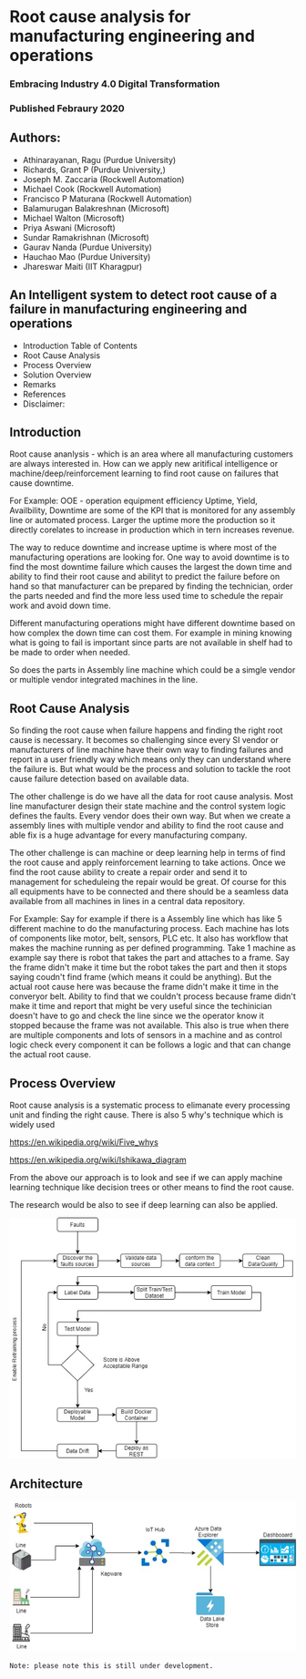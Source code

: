 # Root cause analysis for manufacturing engineering and operations

### Embracing Industry 4.0 Digital Transformation  
### Published Febraury 2020 

## Authors:
- Athinarayanan, Ragu (Purdue University)
- Richards, Grant P (Purdue University,)
- Joseph M. Zaccaria (Rockwell Automation)
- Michael Cook (Rockwell Automation)
- Francisco P Maturana (Rockwell Automation)
- Balamurugan Balakreshnan (Microsoft)
- Michael Walton (Microsoft)
- Priya Aswani (Microsoft)
- Sundar Ramakrishnan (Microsoft)
- Gaurav Nanda (Purdue University)
- Hauchao Mao (Purdue University)
- Jhareswar Maiti (IIT Kharagpur)

## An Intelligent system to detect root cause of a failure in manufacturing engineering and operations

- Introduction Table of Contents
- Root Cause Analysis
- Process Overview
- Solution Overview
- Remarks
- References
- Disclaimer:

## Introduction

Root cause ananlysis - which is an area where all manufacturing customers are always interested in. How can we apply new aritifical intelligence or machine/deep/reinforcement learning to find root cause on failures that cause downtime. 

For Example: OOE - operation equipment efficiency Uptime, Yield, Availbility, Downtime are some of the KPI that is monitored for any assembly line or automated process. Larger the uptime more the production so it directly corelates to increase in production which in tern increases revenue.

The way to reduce downtime and increase uptime is where most of the manufacturing operations are looking for. One way to avoid downtime is to find the most downtime failure which causes the largest the down time and ability to find their root cause and abilityt to predict the failure before on hand so that manufacturer can be prepared by finding the technician, order the parts needed and find the more less used time to schedule the repair work and avoid down time.

Different manufacturing operations might have different downtime based on how complex the down time can cost them. For example in mining knowing what is going to fail is important since parts are not available in shelf had to be made to order when needed. 

So does the parts in Assembly line machine which could be a simgle vendor or multiple vendor integrated machines in the line. 

## Root Cause Analysis

So finding the root cause when failure happens and finding the right root cause is necessary. It becomes so challenging since every SI vendor or manufacturers of line machine have their own way to finding failures and report in a user friendly way which means only they can understand where the failure is. But what would be the process and solution to tackle the root cause failure detection based on available data.

The other challenge is do we have all the data for root cause analysis. Most line manufacturer design their state machine and the control system logic defines the faults. Every vendor does their own way. But when we create a assembly lines with multiple vendor and ability to find the root cause and able fix is a huge advantage for every manufacturing company.

The other challenge is can machine or deep learning help in terms of find the root cause and apply reinforcement learning to take actions. Once we find the root cause ability to create a repair order and send it to management for scheduleing the repair would be great. Of course for this all equipments have to be connected and there should be a seamless data available from all machines in lines in a central data repository.

For Example:
Say for example if there is a Assembly line which has like 5 different machine to do the manufacturing process. Each machine has lots of components like motor, belt, sensors, PLC etc. It also has workflow that makes the machine running as per defined programming. Take 1 machine as example say there is robot that takes the part and attaches to a frame. Say the frame didn't make it time but the robot takes the part and then it stops saying coudn't find frame (which means it could be anything). But the actual root cause here was because the frame didn't make it time in the converyor belt. Ability to find that we couldn't process because frame didn't make it time and report that might be very useful since the techinician doesn't have to go and check the line since we the operator know it stopped because the frame was not available. This also is true when there are multiple components and lots of sensors in a machine and as control logic check every component it can be follows a logic and that can change the actual root cause.

## Process Overview

Root cause analysis is a systematic process to elimanate every processing unit and finding the right cause. 
There is also 5 why's technique which is widely used

https://en.wikipedia.org/wiki/Five_whys

https://en.wikipedia.org/wiki/Ishikawa_diagram

From the above our approach is to look and see if we can apply machine learning technique like decision trees or other means to find the root cause.

The research would be also to see if deep learning can also be applied.

![alt text](https://github.com/balakreshnan/AIInManufacturing/blob/master/images/rcadiag.jpg "Architecture")

## Architecture

![alt text](https://github.com/balakreshnan/AIInManufacturing/blob/master/images/IndustrialIoT-Kepware1.jpg "Architecture")
```
Note: please note this is still under development.
```
